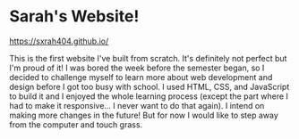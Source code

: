 # Sarah's Website!
https://sxrah404.github.io/

This is the first website I've built from scratch. It's definitely not perfect but I'm proud of it! I was bored the week before the semester began, so I decided to challenge myself to learn more about web development and design before I got too busy with school. I used HTML, CSS, and JavaScript to build it and I enjoyed the whole learning process (except the part where I had to make it responsive... I never want to do that again). I intend on making more changes in the future! But for now I would like to step away from the computer and touch grass.

